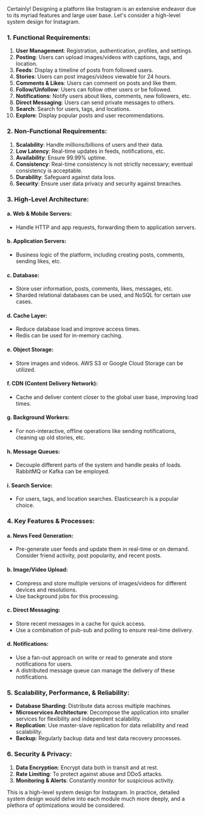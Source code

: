 Certainly! Designing a platform like Instagram is an extensive endeavor due to its myriad features and large user base. Let's consider a high-level system design for Instagram.

### 1. **Functional Requirements**:

1. **User Management**: Registration, authentication, profiles, and settings.
2. **Posting**: Users can upload images/videos with captions, tags, and location.
3. **Feeds**: Display a timeline of posts from followed users.
4. **Stories**: Users can post images/videos viewable for 24 hours.
5. **Comments & Likes**: Users can comment on posts and like them.
6. **Follow/Unfollow**: Users can follow other users or be followed.
7. **Notifications**: Notify users about likes, comments, new followers, etc.
8. **Direct Messaging**: Users can send private messages to others.
9. **Search**: Search for users, tags, and locations.
10. **Explore**: Display popular posts and user recommendations.

### 2. **Non-Functional Requirements**:

1. **Scalability**: Handle millions/billions of users and their data.
2. **Low Latency**: Real-time updates in feeds, notifications, etc.
3. **Availability**: Ensure 99.99% uptime.
4. **Consistency**: Real-time consistency is not strictly necessary; eventual consistency is acceptable.
5. **Durability**: Safeguard against data loss.
6. **Security**: Ensure user data privacy and security against breaches.

### 3. **High-Level Architecture**:

#### a. **Web & Mobile Servers**: 
- Handle HTTP and app requests, forwarding them to application servers.

#### b. **Application Servers**: 
- Business logic of the platform, including creating posts, comments, sending likes, etc.

#### c. **Database**: 
- Store user information, posts, comments, likes, messages, etc.
- Sharded relational databases can be used, and NoSQL for certain use cases.

#### d. **Cache Layer**: 
- Reduce database load and improve access times.
- Redis can be used for in-memory caching.

#### e. **Object Storage**: 
- Store images and videos. AWS S3 or Google Cloud Storage can be utilized.

#### f. **CDN (Content Delivery Network)**: 
- Cache and deliver content closer to the global user base, improving load times.

#### g. **Background Workers**: 
- For non-interactive, offline operations like sending notifications, cleaning up old stories, etc.

#### h. **Message Queues**: 
- Decouple different parts of the system and handle peaks of loads. RabbitMQ or Kafka can be employed.

#### i. **Search Service**: 
- For users, tags, and location searches. Elasticsearch is a popular choice.

### 4. **Key Features & Processes**:

#### a. **News Feed Generation**:
- Pre-generate user feeds and update them in real-time or on demand. Consider friend activity, post popularity, and recent posts.

#### b. **Image/Video Upload**:
- Compress and store multiple versions of images/videos for different devices and resolutions.
- Use background jobs for this processing.

#### c. **Direct Messaging**:
- Store recent messages in a cache for quick access.
- Use a combination of pub-sub and polling to ensure real-time delivery.

#### d. **Notifications**:
- Use a fan-out approach on write or read to generate and store notifications for users.
- A distributed message queue can manage the delivery of these notifications.

### 5. **Scalability, Performance, & Reliability**:

- **Database Sharding**: Distribute data across multiple machines.
- **Microservices Architecture**: Decompose the application into smaller services for flexibility and independent scalability.
- **Replication**: Use master-slave replication for data reliability and read scalability.
- **Backup**: Regularly backup data and test data recovery processes.

### 6. **Security & Privacy**:

1. **Data Encryption**: Encrypt data both in transit and at rest.
2. **Rate Limiting**: To protect against abuse and DDoS attacks.
3. **Monitoring & Alerts**: Constantly monitor for suspicious activity.

This is a high-level system design for Instagram. In practice, detailed system design would delve into each module much more deeply, and a plethora of optimizations would be considered.

